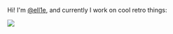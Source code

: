 Hi! I'm [@ell1e](https://github.com/ell1e), and currently I work on cool
retro things:

[![](rfs16bit.png)](https://github.com/RFS-Makers/RetroFPSStudio)


